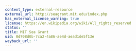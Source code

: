 ```yaml
---
content_type: external-resource
external_url: http://seagrant.mit.edu/index.php
has_external_license_warning: true
license: https://en.wikipedia.org/wiki/All_rights_reserved
status: ''
title: MIT Sea Grant
uid: 0d708d0b-7ca2-4a86-ae4d-aead1de5f13e
wayback_url: ''
---
```

